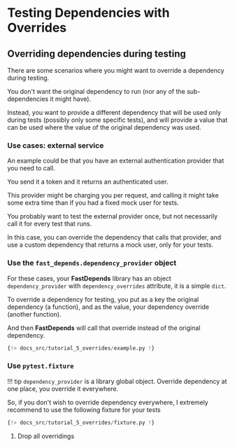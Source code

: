 # Testing Dependencies with Overrides

## Overriding dependencies during testing

There are some scenarios where you might want to override a dependency during testing.

You don't want the original dependency to run (nor any of the sub-dependencies it might have).

Instead, you want to provide a different dependency that will be used only during tests (possibly only some specific tests), and will provide a value that can be used where the value of the original dependency was used.

### Use cases: external service

An example could be that you have an external authentication provider that you need to call.

You send it a token and it returns an authenticated user.

This provider might be charging you per request, and calling it might take some extra time than if you had a fixed mock user for tests.

You probably want to test the external provider once, but not necessarily call it for every test that runs.

In this case, you can override the dependency that calls that provider, and use a custom dependency that returns a mock user, only for your tests.

### Use the `fast_depends.dependency_provider` object

For these cases, your **FastDepends** library has an object `dependency_provider` with `dependency_overrides` attribute, it is a simple `dict`.

To override a dependency for testing, you put as a key the original dependency (a function), and as the value, your dependency override (another function).

And then **FastDepends** will call that override instead of the original dependency.

```python hl_lines="4 7 10 13 18" linenums="1"
{!> docs_src/tutorial_5_overrides/example.py !}
```

### Use `pytest.fixture`

!!! tip
    `dependency_provider` is a library global object. Override dependency at one place, you override it everywhere.

So, if you don't wish to override dependency everywhere, I extremely recommend to use the following fixture for your tests

```python linenums="1" hl_lines="18-21"
{!> docs_src/tutorial_5_overrides/fixture.py !}
```

1.  Drop all overridings
